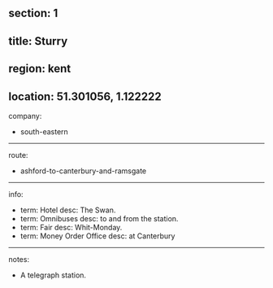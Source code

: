 section: 1
----
title: Sturry
----
region: kent
----
location: 51.301056, 1.122222
----
company:
- south-eastern
----
route:
- ashford-to-canterbury-and-ramsgate
----
info:
- term: Hotel
  desc: The Swan.
- term: Omnibuses
  desc: to and from the station.
- term: Fair
  desc: Whit-Monday.
- term: Money Order Office
  desc: at Canterbury
----
notes:
- A telegraph station.

